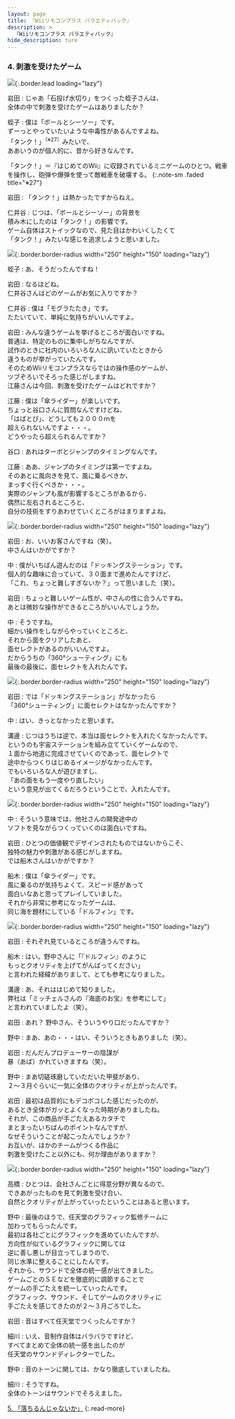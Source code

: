 ```yaml
---
layout: page
title: 『Wiiリモコンプラス バラエティパック』
description: >
  『Wiiリモコンプラス バラエティパック』
hide_description: ture
---
```


### 4. 刺激を受けたゲーム

![](/interviews/jp/wii/sc8j/vol1/img/mainvisual4.jpg){:.border.lead loading="lazy"}

岩田
: じゃあ「石投げ水切り」をつくった蛭子さんは、<br>全体の中で刺激を受けたゲームはありましたか？

蛭子
: 僕は「ボールとシーソー」です。<br>ずーっとやっていたいような中毒性があるんですよね。<br>「タンク！」<sup>（※27）</sup>みたいで、<br>ああいうのが個人的に、昔から好きなんです。

「タンク！」＝『はじめてのWii』に収録されているミニゲームのひとつ。戦車を操作し、砲弾や爆弾を使って敵戦車を破壊する。
{:.note-sm .faded title="※27"}

岩田
: 「タンク！」は熱かったですからねえ。

仁井谷
: じつは、「ボールとシーソー」の背景を<br>積み木にしたのは「タンク！」の影響です。<br>ゲーム自体はストイックなので、見た目はかわいくしたくて<br>「タンク！」みたいな感じを追求しようと思いました。

![](/interviews/jp/wii/sc8j/vol1/img/photo22_2.jpg){:.border.border-radius width="250" height="150" loading="lazy"}

蛭子
: あ、そうだったんですね！

岩田
: なるほどね。<br>仁井谷さんはどのゲームがお気に入りですか？

仁井谷
: 僕は「モグラたたき」です。<br>たたいていて、単純に気持ちがいいんですよ。

岩田
: みんな違うゲームを挙げるところが面白いですね。<br>普通は、特定のものに集中しがちなんですが、<br>試作のときに社内のいろいろな人に訊いていたときから<br>違うものが挙がっていたんです。<br>そのためWiiリモコンプラスならではの操作感のゲームが、<br>ツブぞろいでそろった感じがしますね。<br>江藤さんは今回、刺激を受けたゲームはどれですか？ 

江藤
: 僕は「傘ライダー」が楽しいです。<br>ちょっと谷口さんに質問なんですけどね、<br>「はばとび」、どうしても２０００ｍを<br>超えられないんですよ・・・。<br>どうやったら超えられるんですか？ 

谷口
: あれはターボとジャンプのタイミングなんです。

江藤
: ああ、ジャンプのタイミングは第一ですよね。<br>そのあとに風向きを見て、風に乗るべきか、<br>まっすぐ行くべきか・・・。<br>実際のジャンプも風が影響するところがあるから、<br>偶然に左右されるところと、<br>自分の技術をすりあわせていくところがはまりますよね。

![](/interviews/jp/wii/sc8j/vol1/img/photo23.jpg){:.border.border-radius width="250" height="150" loading="lazy"}

岩田
: お、いいお客さんですね（笑）。<br>中さんはいかがですか？

中
: 僕がいちばん遊んだのは「ドッキングステーション」です。<br>個人的な趣味に合っていて、３０面まで進めたんですけど、<br>「これ、ちょっと難しすぎないか？」って思いました（笑）。

岩田
: ちょっと難しいゲーム性が、中さんの性に合うんですね。<br>あとは微妙な操作ができるところがいいんでしょうか。

中
: そうですね。<br>細かい操作をしながらやっていくところと、<br>それから面をクリアしたあと、<br>面セレクトがあるのがいいんですよ。<br>だからうちの「360°シューティング」にも<br>最後の最後に、面セレクトを入れたんです。

![](/interviews/jp/wii/sc8j/vol1/img/photo24.jpg){:.border.border-radius width="250" height="150" loading="lazy"}

岩田
: では「ドッキングステーション」がなかったら<br>「360°シューティング」に面セレクトはなかったんですか？

中
: はい、きっとなかったと思います。

溝邊
: じつはうちは逆で、本当は面セレクトを入れたくなかったんです。<br>というのも宇宙ステーションを組み立てていくゲームなので、<br>１面から地道に完成させていくのであって、面セレクトで<br>途中からつくりはじめるイメージがなかったんです。<br>でもいろいろな人が遊びますし、<br>「あの面をもう一度やり直したい」<br>という意見が出てくるだろうということで、入れたんです。

![](/interviews/jp/wii/sc8j/vol1/img/photo25.jpg){:.border.border-radius width="250" height="150" loading="lazy"}

中
: そういう意味では、他社さんの開発途中の<br>ソフトを見ながらつくっていくのは面白いですね。

岩田
: ひとつの価値観でデザインされたものではないからこそ、<br>独特の魅力や刺激がある感じがしますね。<br>では船木さんはいかがですか？

船木
: 僕は「傘ライダー」です。<br>風に乗るのが気持ちよくて、スピード感があって<br>面白いなあと思ってプレイしていました。<br>それから非常に参考になったゲームは、<br>同じ海を題材にしている「ドルフィン」です。

![](/interviews/jp/wii/sc8j/vol1/img/photo26.jpg){:.border.border-radius width="250" height="150" loading="lazy"}

岩田
: それぞれ見ているところが違うんですね。

船木
: はい。野中さんに「『ドルフィン』のように<br>もっとクオリティを上げてがんばってください」<br>と言われた経緯がありまして、とても参考になりました。

溝邊
: あ、それははじめて知りました。<br>弊社は「ミッチェルさんの『海底のお宝』を参考にして」<br>と言われていましたよ（笑）。

岩田
: あれ？ 野中さん、そういうやり口だったんですか？

野中
: まあ、あの・・・はい、そういうときもありました（笑）。

岩田
: だんだんプロデューサーの陰謀が<br>暴（あば）かれていきますね（笑）。

野中
: まあ切磋琢磨していただいた甲斐があり、<br>２〜３月ぐらいに一気に全体のクオリティが上がったんです。

岩田
: 最初は品質的にもデコボコした感じだったのが、<br>あるとき全体がガッとよくなった時期がありましたね。<br>それが、この商品が手ごたえあるカタチで<br>まとまったいちばんのポイントなんですが、<br>なぜそういうことが起こったんでしょうか？<br>お互いが、ほかのチームがつくる作品に<br>刺激を受けたこと以外にも、何か理由がありますか？

![](/interviews/jp/wii/sc8j/vol1/img/photo27.jpg){:.border.border-radius width="250" height="150" loading="lazy"}

高橋
: ひとつは、会社さんごとに得意分野が異なるので、<br>できあがったものを見て刺激を受け合い、<br>自然とクオリティが上がっていったということはあると思います。

野中
: 最後のほうで、任天堂のグラフィック監修チームに<br>加わってもらったんです。<br>最初は各社ごとにグラフィックを進めていたんですが、<br>方向性が似ているグラフィックに関しては<br>逆に善し悪しが目立ってしまうので、<br>同じ水準に整えることにしたんです。<br>それから、サウンドで全体の統一感が出てきました。<br>ゲームごとのＳＥなどを徹底的に調節することで<br>ゲームの手ごたえを統一していったんです。<br>グラフィック、サウンド、そしてゲームのクオリティに<br>手ごたえを感じてきたのが２〜３月ごろでした。

岩田
: 音はすべて任天堂でつくったんですか？<br>

細川
: いえ、音制作自体はバラバラですけど、<br>すべてまとめて全体の統一感を出したのが<br>任天堂のサウンドディレクターでした。

野中
: 音のトーンに関しては、かなり徹底していましたね。

細川
: そうですね。<br>全体のトーンはサウンドでそろえました。

[5. 「落ちるんじゃないか」](5.md)
{:.read-more}

